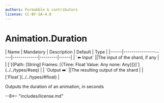 ```yaml
---
authors: Formabble & contributors
license: CC-BY-SA-4.0
---
```



# Animation.Duration

<div class="sh-parameters" markdown="1">
| Name | Mandatory | Description | Default | Type |
|------|---------------------|-------------|---------|------|
| `⬅️ Input` ||The input of the shard, if any | | [`[{Path: [String] Frames: [{Time: Float Value: Any none: Any}]}]`](../../types/#seq) |
| `Output ➡️` ||The resulting output of the shard | | [`Float`](../../types/#float) |

</div>

Outputs the duration of an animation, in seconds

--8<-- "includes/license.md"

